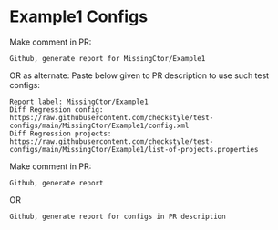 # Example1 Configs
Make comment in PR:
```
Github, generate report for MissingCtor/Example1
```
OR as alternate:
Paste below given to PR description to use such test configs:
```
Report label: MissingCtor/Example1
Diff Regression config: https://raw.githubusercontent.com/checkstyle/test-configs/main/MissingCtor/Example1/config.xml
Diff Regression projects: https://raw.githubusercontent.com/checkstyle/test-configs/main/MissingCtor/Example1/list-of-projects.properties
```
Make comment in PR:
```
Github, generate report
```
OR
```
Github, generate report for configs in PR description
```
